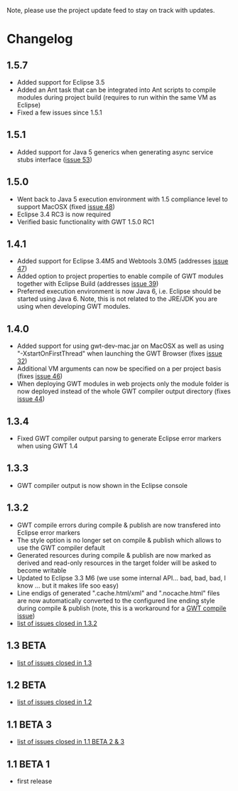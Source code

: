 Note, please use the project update feed to stay on track with updates.

# Changelog #

## 1.5.7 ##
  * Added support for Eclipse 3.5
  * Added an Ant task that can be integrated into Ant scripts to compile modules during project build (requires to run within the same VM as Eclipse)
  * Fixed a few issues since 1.5.1

## 1.5.1 ##
  * Added support for Java 5 generics when generating async service stubs interface ([issue 53](http://code.google.com/p/gwt-tooling/issues/detail?id=53))

## 1.5.0 ##
  * Went back to Java 5 execution environment with 1.5 compliance level to support MacOSX (fixed [issue 48](http://code.google.com/p/gwt-tooling/issues/detail?id=48))
  * Eclipse 3.4 RC3 is now required
  * Verified basic functionality with GWT 1.5.0 RC1

## 1.4.1 ##
  * Added support for Eclipse 3.4M5 and Webtools 3.0M5 (addresses [issue 47](http://code.google.com/p/gwt-tooling/issues/detail?id=47))
  * Added option to project properties to enable compile of GWT modules together with Eclipse Build (addresses [issue 39](http://code.google.com/p/gwt-tooling/issues/detail?id=39))
  * Preferred execution environment is now Java 6, i.e. Eclipse should be started using Java 6. Note, this is not related to the JRE/JDK you are using when developing GWT modules.

## 1.4.0 ##
  * Added support for using gwt-dev-mac.jar on MacOSX as well as using "-XstartOnFirstThread" when launching the GWT Browser (fixes [issue 32](http://code.google.com/p/gwt-tooling/issues/detail?id=32))
  * Additional VM arguments can now be specified on a per project basis (fixes [issue 46](http://code.google.com/p/gwt-tooling/issues/detail?id=46))
  * When deploying GWT modules in web projects only the module folder is now deployed instead of the whole GWT compiler output directory (fixes [issue 44](http://code.google.com/p/gwt-tooling/issues/detail?id=44))

## 1.3.4 ##
  * Fixed GWT compiler output parsing to generate Eclipse error markers when using GWT 1.4

## 1.3.3 ##
  * GWT compiler output is now shown in the Eclipse console

## 1.3.2 ##
  * GWT compile errors during compile & publish are now transfered into Eclipse error markers
  * The style option is no longer set on compile & publish which allows to use the GWT compiler default
  * Generated resources during compile & publish are now marked as derived and read-only resources in the target folder will be asked to become writable
  * Updated to Eclipse 3.3 M6 (we use some internal API... bad, bad, bad, I know ... but it makes life soo easy)
  * Line endigs of generated ".cache.html/xml" and ".nocache.html" files are now automatically converted to the configured line ending style during compile & publish (note, this is a workaround for a [GWT compile issue](http://code.google.com/p/google-web-toolkit/issues/detail?id=876))
  * [list of issues closed in 1.3.2](http://code.google.com/p/gwt-tooling/issues/list?can=1&q=ResolvedIn%3A1.3.2&sort=&colspec=ID+Type+Status+ResolvedIn+Owner+Summary&nobtn=Update)

## 1.3 BETA ##
  * [list of issues closed in 1.3](http://code.google.com/p/gwt-tooling/issues/list?can=1&q=ResolvedIn%3A1.3&sort=&colspec=ID+Type+Status+ResolvedIn+Owner+Summary&nobtn=Update)

## 1.2 BETA ##
  * [list of issues closed in 1.2](http://code.google.com/p/gwt-tooling/issues/list?can=1&q=ResolvedIn%3A1.2&sort=&colspec=ID+Type+Status+ResolvedIn+Owner+Summary&nobtn=Update)

## 1.1 BETA 3 ##
  * [list of issues closed in 1.1 BETA 2 & 3](http://code.google.com/p/gwt-tooling/issues/list?can=1&q=ResolvedIn%3A1.1&sort=&colspec=ID+Type+Status+ResolvedIn+Owner+Summary&nobtn=Update)

## 1.1 BETA 1 ##
  * first release